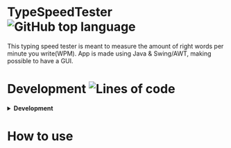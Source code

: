 # TypeSpeedTester <img alt="GitHub top language" src="https://img.shields.io/github/languages/top/giteneaxharau/TypeSpeedTester?style=for-the-badge">

This typing speed tester is meant to measure the amount of right words per minute you write(WPM). App is made using Java & Swing/AWT, making possible to have a GUI.

# Development ![Lines of code](https://img.shields.io/tokei/lines/github.com/giteneaxharau/TypeSpeedTester?style=for-the-badge)

<details><summary><b>Development</b></summary>
       
       <details><summary><b>1. Downloaded 1000 most used words in the english lexicon</b></summary></details>
2. Made a `FileReader` and `BufferedReader`. 
       Put them in an ArrayList and a While loop to add the new words in said ArrayList.
       Enclosed it in a Try & catch.
3. Made the GUI using `JComponents`.
4. Coded the functionality of the `JTextPane`.
       Using `.addKeyListener()`.
       We measure the index of the spaces.
       We validate the words.
       Else we listen to each character and add a red highlight if it is incorrect 
           and a green one for the opposite.
       If `spacePresses` are equal to the sublist `targetWords` we pop up a `JOptionPane` with the results 
           and reset everything so you can play again. Using Function `endGame`
5. Added the functionality of the `JButton`.
       It pops up a JOption pane promting for the amount of words.
       It starts the time, shuffles the ArrayList using `Collections.shuffle()` 
       Creates a sublist based on user input.
       Sets the 'textPane' uneditable and forces focus on it.
       Disables the button so you cant restart the game.
       Disables Backspace using Function `disableKeys` as not to mess with indexing of characters.
6. Styled GUI.
7. Fixed Bugs.
</details>

# How to use 
    

